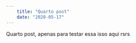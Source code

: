 ```yaml
---
    title: "Quarto post"
    date: "2020-05-17" 
---
```


Quarto post, apenas para testar essa isso aqui rsrs
